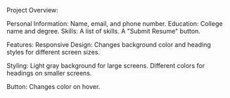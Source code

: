 Project Overview:

Personal Information: Name, email, and phone number.
Education: College name and degree.
Skills: A list of skills.
A "Submit Resume" button.

Features:
Responsive Design:
Changes background color and heading styles for different screen sizes.

Styling:
Light gray background for large screens.
Different colors for headings on smaller screens.

Button:
Changes color on hover.

